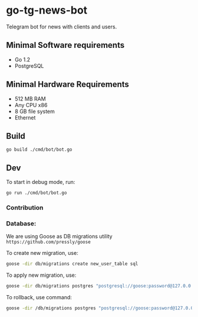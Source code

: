 # go-tg-news-bot

Telegram bot for news with clients and users.

## Minimal Software requirements
* Go 1.2
* PostgreSQL

## Minimal Hardware Requirements
* 512 MB RAM
* Any CPU x86
* 8 GB file system
* Ethernet

## Build

```shell
go build ./cmd/bot/bot.go
```

## Dev

To start in debug mode, run:
```shell
go run ./cmd/bot/bot.go
```

### Contribution

### Database:
We are using Goose as DB migrations utility `https://github.com/pressly/goose`

To create new migration, use:
```sh
goose -dir db/migrations create new_user_table sql
```

To apply new migration, use:
```sh
goose -dir db/migrations postgres "postgresql://goose:password@127.0.0.1:5432/go_migrations?sslmode=disable" up
```

To rollback, use command:
```sh
goose -dir /db/migrations postgres "postgresql://goose:password@127.0.0.1:5432/go_migrations?sslmode=disable" down-to <VERSION>
```